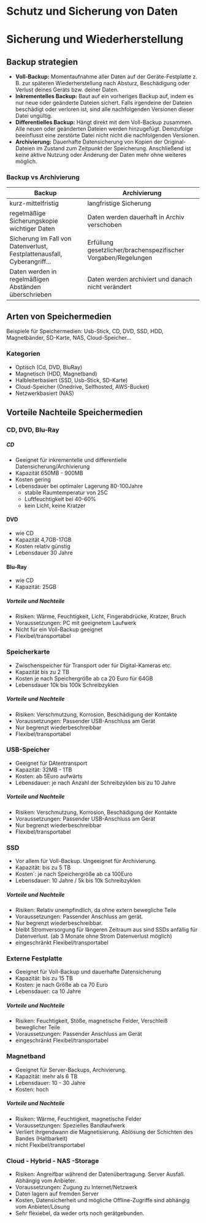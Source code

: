 # Schutz und Sicherung von Daten

# Sicherung und Wiederherstellung

## Backup strategien
- **Voll-Backup:** Momentaufnahme aller Daten auf der Geräte-Festplatte z. B. zur späteren Wiederherstellung nach Absturz, Beschädigung oder Verlust deines Geräts bzw. deiner Daten.
- **Inkrementelles Backup:** Baut auf ein vorheriges Backup auf, indem es nur neue oder geänderte Dateien sichert. Falls irgendeine der Dateien beschädigt oder verloren ist, sind alle nachfolgenden Versionen dieser Datei ungültig.
- **Differentielles Backup:** Hängt direkt mit dem Voll-Backup zusammen. Alle neuen oder geänderten Dateien werden hinzugefügt. Demzufolge beeinflusst eine zerstörte Datei nicht nicht die nachfolgenden Versionen.
- **Archivierung:** Dauerhafte Datensicherung von Kopien der Original-Dateien im Zustand zum Zeitpunkt der Speicherung. Anschließend ist keine aktive Nutzung oder Änderung der Daten mehr ohne weiteres möglich.

### Backup vs Archivierung

|**Backup**| **Archivierung**|
|---|---|
|kurz-mittelfristig| langfristige Sicherung|
|regelmäßige Sicherungskopie wichtiger Daten|Daten werden dauerhaft in Archiv verschoben|
|Sicherung im Fall von Datenverlust, Festplattenausfall, Cyberangriff...| Erfüllung gesetzlicher/brachenspezifischer Vorgaben/Regelungen|
|Daten werden in regelmäßigen Abständen überschrieben| Daten werden archiviert und danach nicht verändert|

## Arten von Speichermedien
Beispiele für Speichermedien:
Usb-Stick, CD, DVD, SSD, HDD, Magnetbänder, SD-Karte, NAS, Cloud-Speicher...

### Kategorien
- Optisch (Cd, DVD, BluRay)
- Magnetisch (HDD, Magnetband)
- Halbleiterbasiert (SSD, Usb-Stick, SD-Karte)
- Cloud-Speicher (Onedrive, Selfhosted, AWS-Bucket)
- Netzwerkbasiert (NAS)

## Vorteile Nachteile Speichermedien
### CD, DVD, Blu-Ray
##### CD
- Geeignet für inkrementelle und differentielle Datensicherung/Archivierung
- Kapazität 650MB - 900MB
- Kosten gering
- Lebensdauer bei optimaler Lagerung 80-100Jahre
    - stabile Raumtemperatur von 25C
    - Luftfeuchtigkeit bei 40-60%
    - kein Licht, keine Kratzer
#### DVD
- wie CD
- Kapazität 4,7GB-17GB
- Kosten relativ günstig
- Lebensdauer 30 Jahre
#### Blu-Ray
- wie CD
- Kapazität: 25GB
##### Vorteile und Nachteile
- Risiken: Wärme, Feuchtigkeit, Licht, Fingerabdrücke, Kratzer, Bruch
- Voraussetzungen: PC mit geeignetem Laufwerk
- Nicht für ein Voll-Backup geeignet
- Flexibel/transportabel

### Speicherkarte
- Zwischenspeicher für Transport oder für Digital-Kameras etc.
- Kapazität bis zu 2 TB
- Kosten je nach Speichergröße ab ca 20 Euro für 64GB
- Lebensdauer 10k bis 100k Schreibzyklen
##### Vorteile und Nachteile
- Risiken: Verschmutzung, Korrosion, Beschädigung der Kontakte
- Voraussetzungen: Passender USB-Anschluss am Gerät
- Nur begrenzt wiederbeschreibbar
- Flexibel/transportabel

### USB-Speicher
- Geeignet für DAtentransport
- Kapazität: 32MB - 1TB
- Kosten: ab 5Euro aufwärts
- Lebensdauer: je nach Anzahl der Schreibzyklen bis zu 10 Jahre
##### Vorteile und Nachteile
- Risiken: Verschmutzung, Korrosion, Beschädigung der Kontakte
- Voraussetzungen: Passender USB-Anschluss am Gerät
- Nur begrenzt wiederbeschreibbar
- Flexibel/transportabel

### SSD
- Vor allem für Voll-Backup. Ungeeignet für Archivierung.
- Kapazität: bis zu 5 TB
- Kosten´: je nach Speichergröße ab ca 100Euro
- Lebensdauer: 10 Jahre / 5k bis 10k Schreibzyklen
##### Vorteile und Nachteile
- Risiken: Relativ unempfindlich, da ohne extern bewegliche Teile
- Voraussetzungen: Passender Anschluss am gerät.
- Nur begrenzt wiederbeschreibbar.
- bleibt Stromversorgung für längeren Zeitraum aus sind SSDs anfällig für Datenverlust. (ab 3 Monate ohne Strom Datenverlust möglich)
- eingeschränkt Flexibel/transportabel

### Externe Festplatte
- Geeignet für Voll-Backup und dauerhafte Datensicherung
- Kapazität: bis zu 15 TB
- Kosten: je nach Größe ab ca 70 Euro
- Lebensdauer: ca 10 Jahre
##### Vorteile und Nachteile
- Risiken: Feuchtigkeit, Stöße, magnetische Felder, Verschleiß beweglicher Teile
- Voraussetzungen: Passender Anschluss am Gerät
- eingeschränkt Flexibel/transportabel

### Magnetband
- Geeignet für Server-Backups, Archivierung.
- Kapazität: mehr als 6 TB
- Lebensdauer: 10 - 30 Jahre
- Kosten: hoch
##### Vorteile und Nachteile
- Risiken: Wärme, Feuchtigkeit, magnetische Felder
- Voraussetzungen: Spezielles Bandlaufwerk
- Verliert ihrgendwann die Magnetisierung. Ablösung der Schichten des Bandes (Haltbarkeit)
- nicht Flexibel/transportabel

### Cloud - Hybrid - NAS -Storage
- Risiken: Angreifbar während der Datenübertragung. Server Ausfall. Abhängig vom Anbieter.
- Voraussetzungen: Zugung zu Internet/Netzwerk
- Daten lagern auf fremden Server
- Kosten, Datensicherheit und mögliche Offline-Zugriffe sind abhängig vom Anbieter/Lösung
- Sehr flexiebel, da weder orts noch gerätgebunden.
